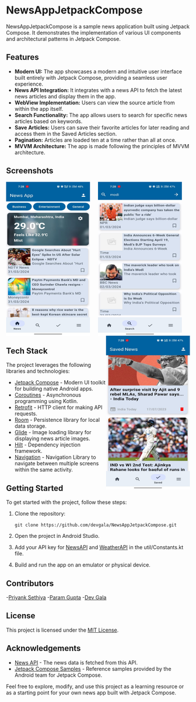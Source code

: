 # NewsAppJetpackCompose
NewsAppJetpackCompose is a sample news application built using Jetpack Compose. It demonstrates the implementation of various UI components and architectural patterns in Jetpack Compose.

## Features

- **Modern UI:** The app showcases a modern and intuitive user interface built entirely with Jetpack Compose, providing a seamless user experience.
- **News API Integration:** It integrates with a news API to fetch the latest news articles and display them in the app.
- **WebView Implementation:** Users can view the source article from within the app itself.
- **Search Functionality:** The app allows users to search for specific news articles based on keywords.
- **Save Articles:** Users can save their favorite articles for later reading and access them in the Saved Articles section.
- **Pagination:** Articles are loaded ten at a time rather than all at once.
- **MVVM Architecture:** The app is made following the principles of MVVM architecture.

## Screenshots


<p align="center">
  <img src="https://github.com/devgala/NewsAppJetpackCompose/blob/main/home.jpeg" width="230" height="420" align="left">
  <img src="https://github.com/devgala/NewsAppJetpackCompose/blob/main/search.jpeg" width="230" height="420" align="center"> 
  <img src="https://github.com/devgala/NewsAppJetpackCompose/blob/main/saved.jpeg" width="230" height="420" align="right">
</p>


## Tech Stack

The project leverages the following libraries and technologies:

- [Jetpack Compose](https://developer.android.com/jetpack/compose) - Modern UI toolkit for building native Android apps.
- [Coroutines](https://developer.android.com/kotlin/coroutines) - Asynchronous programming using Kotlin.
- [Retrofit](https://square.github.io/retrofit/) - HTTP client for making API requests.
- [Room](https://developer.android.com/jetpack/androidx/releases/room) - Persistence library for local data storage.
- [Glide](https://github.com/bumptech/glide) - Image loading library for displaying news article images.
- [Hilt](https://dagger.dev/hilt/gradle-setup) - Dependency injection framework.
- [Navigation](https://developer.android.com/jetpack/compose/navigation) - Navigation Library to navigate between multiple screens within the same activity.


## Getting Started

To get started with the project, follow these steps:

1. Clone the repository:

   ```
   git clone https://github.com/devgala/NewsAppJetpackCompose.git
   ```

2. Open the project in Android Studio.
   
3. Add your API key for [NewsAPI](https://newsapi.org/) and [WeatherAPI](https://www.weatherapi.com/) in the util/Constants.kt file.  

4. Build and run the app on an emulator or physical device.

## Contributors
-[Priyank Sethiya](https://github.com/Priyank-Shethia3)
-[Param Gupta](https://github.com/Param-GG)
-[Dev Gala](https://github.com/devgala)

## License

This project is licensed under the [MIT License](LICENSE).

## Acknowledgements

- [News API](https://newsapi.org/) - The news data is fetched from this API.
- [Jetpack Compose Samples](https://github.com/android/compose-samples) - Reference samples provided by the Android team for Jetpack Compose.

Feel free to explore, modify, and use this project as a learning resource or as a starting point for your own news app built with Jetpack Compose.
